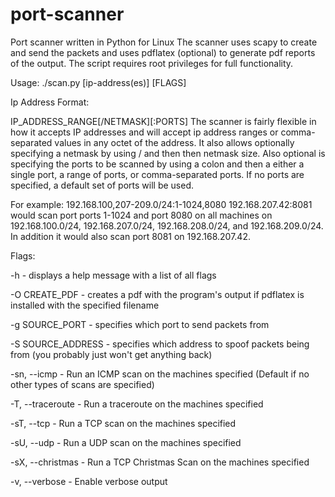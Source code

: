 # port-scanner
Port scanner written in Python for Linux
The scanner uses scapy to create and send the packets and uses pdflatex (optional) to generate pdf reports of the output. The script requires root privileges for full functionality.

Usage: ./scan.py [ip-address(es)] [FLAGS]

Ip Address Format:

IP_ADDRESS_RANGE[/NETMASK][:PORTS]
The scanner is fairly flexible in how it accepts IP addresses and will accept ip address ranges or comma-separated values in any octet of the address. It also allows optionally specifying a netmask by using / and then then netmask size. Also optional is specifying the ports to be scanned by using a colon and then a either a single port, a range of ports, or comma-separated ports. If no ports are specified, a default set of ports will be used.

For example:
192.168.100,207-209.0/24:1-1024,8080 192.168.207.42:8081 would scan port ports 1-1024 and port 8080 on all machines on 192.168.100.0/24, 192.168.207.0/24, 192.168.208.0/24, and 192.168.209.0/24. In addition it would also scan port 8081 on 192.168.207.42.

Flags:

-h - displays a help message with a list of all flags

-O CREATE_PDF - creates a pdf with the program's output if pdflatex is installed with the specified filename

-g SOURCE_PORT - specifies which port to send packets from

-S SOURCE_ADDRESS - specifies which address to spoof packets being from (you probably just won't get anything back)

-sn, --icmp - Run an ICMP scan on the machines specified (Default if no other types of scans are specified)

-T, --traceroute - Run a traceroute on the machines specified

-sT, --tcp - Run a TCP scan on the machines specified

-sU, --udp - Run a UDP scan on the machines specified

-sX, --christmas - Run a TCP Christmas Scan on the machines specified

-v, --verbose - Enable verbose output
